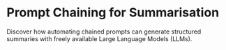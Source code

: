 # Prompt Chaining for Summarisation
Discover how automating chained prompts can generate structured summaries with freely available Large Language Models (LLMs).
